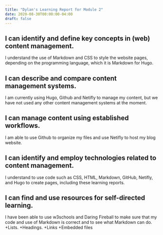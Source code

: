 ```yaml
---
title: "Dylan's Learning Report for Module 2"
date: 2020-08-30T00:00:00-04:00
draft: false
---
```


I can identify and define key concepts in (web) content management.
-------------------------------------------------------------------
I understand the use of Markdown and CSS to style the website pages, depending on the programming language, which it is Markdown for Hugo.

I can describe and compare content management systems.
-------------------------------------------------------------------
I am currently using Hugo, Github and Netifly to manage my content, but we have not used any other content management systems at the moment.

I can manage content using established workflows.
-------------------------------------------------------------------
I am able to use Github to organize my files and use Netifly to host my blog website.

I can identify and employ technologies related to content management.
---------------------------------------------------------------------
I understand to use code such as CSS, HTML, Markdown, GitHub, Netifly, and Hugo to create pages, including these learning reports.

I can find and use resources for self-directed learning.
-------------------------------------------------------------------
I have been able to use w3schools and Daring Fireball to make sure that my code and use of Markdown is correct and to see what Markdown can do.
+Lists.
+Headings.
+Links
+Embedded files
